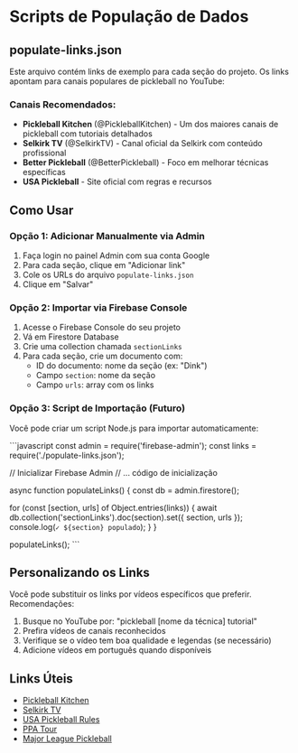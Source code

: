 # Scripts de População de Dados

## populate-links.json

Este arquivo contém links de exemplo para cada seção do projeto. Os links apontam para canais populares de pickleball no YouTube:

### Canais Recomendados:

- **Pickleball Kitchen** (@PickleballKitchen) - Um dos maiores canais de pickleball com tutoriais detalhados
- **Selkirk TV** (@SelkirkTV) - Canal oficial da Selkirk com conteúdo profissional
- **Better Pickleball** (@BetterPickleball) - Foco em melhorar técnicas específicas
- **USA Pickleball** - Site oficial com regras e recursos

## Como Usar

### Opção 1: Adicionar Manualmente via Admin

1. Faça login no painel Admin com sua conta Google
2. Para cada seção, clique em "Adicionar link"
3. Cole os URLs do arquivo `populate-links.json`
4. Clique em "Salvar"

### Opção 2: Importar via Firebase Console

1. Acesse o Firebase Console do seu projeto
2. Vá em Firestore Database
3. Crie uma collection chamada `sectionLinks`
4. Para cada seção, crie um documento com:
   - ID do documento: nome da seção (ex: "Dink")
   - Campo `section`: nome da seção
   - Campo `urls`: array com os links

### Opção 3: Script de Importação (Futuro)

Você pode criar um script Node.js para importar automaticamente:

\`\`\`javascript
const admin = require('firebase-admin');
const links = require('./populate-links.json');

// Inicializar Firebase Admin
// ... código de inicialização

async function populateLinks() {
  const db = admin.firestore();
  
  for (const [section, urls] of Object.entries(links)) {
    await db.collection('sectionLinks').doc(section).set({
      section,
      urls
    });
    console.log(`✓ ${section} populado`);
  }
}

populateLinks();
\`\`\`

## Personalizando os Links

Você pode substituir os links por vídeos específicos que preferir. Recomendações:

1. Busque no YouTube por: "pickleball [nome da técnica] tutorial"
2. Prefira vídeos de canais reconhecidos
3. Verifique se o vídeo tem boa qualidade e legendas (se necessário)
4. Adicione vídeos em português quando disponíveis

## Links Úteis

- [Pickleball Kitchen](https://www.youtube.com/@PickleballKitchen)
- [Selkirk TV](https://www.youtube.com/@SelkirkTV)
- [USA Pickleball Rules](https://usapickleball.org/what-is-pickleball/official-rules/)
- [PPA Tour](https://www.youtube.com/@PPATour)
- [Major League Pickleball](https://www.youtube.com/@MajorLeaguePickleball)

